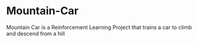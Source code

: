 # Mountain-Car
Mountain Car is a Reinforcement Learning Project that trains a car to climb and descend from a hill

